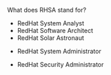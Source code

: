 What does RHSA stand for?
* RedHat System Analyst
* RedHat Software Architect
* RedHat Solar Astronaut
- RedHat System Administrator
* RedHat Security Administrator
